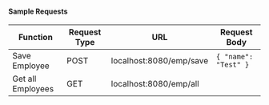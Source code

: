 #### Sample Requests

| Function | Request Type | URL | Request Body |
| -------- | ------------ | --- | ------------ |
| Save Employee | POST | localhost:8080/emp/save | ``{ "name": "Test" }`` |
| Get all Employees | GET | localhost:8080/emp/all |  |

